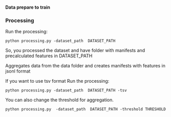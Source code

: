 #### Data prepare to train

### Processing
Run the processing:

    python processing.py -dataset_path  DATASET_PATH 

So, you processed the dataset and have folder with manifests and precalculated features in DATASET_PATH

Aggregates data from the data folder and creates manifests with features in jsonl format

If you want to use tsv format
Run the processing: 

    python processing.py -dataset_path  DATASET_PATH -tsv

You can also change the threshold for aggregation.
    
    python processing.py  -dataset_path  DATASET_PATH -threshold THRESHOLD